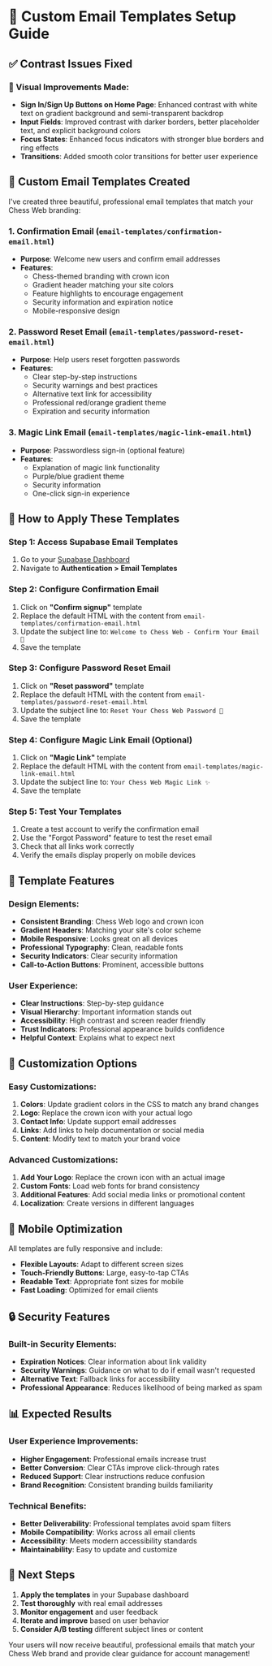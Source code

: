 # 📧 Custom Email Templates Setup Guide

## ✅ Contrast Issues Fixed

### 🎨 Visual Improvements Made:
- **Sign In/Sign Up Buttons on Home Page**: Enhanced contrast with white text on gradient background and semi-transparent backdrop
- **Input Fields**: Improved contrast with darker borders, better placeholder text, and explicit background colors
- **Focus States**: Enhanced focus indicators with stronger blue borders and ring effects
- **Transitions**: Added smooth color transitions for better user experience

## 📧 Custom Email Templates Created

I've created three beautiful, professional email templates that match your Chess Web branding:

### 1. **Confirmation Email** (`email-templates/confirmation-email.html`)
- **Purpose**: Welcome new users and confirm email addresses
- **Features**:
  - Chess-themed branding with crown icon
  - Gradient header matching your site colors
  - Feature highlights to encourage engagement
  - Security information and expiration notice
  - Mobile-responsive design

### 2. **Password Reset Email** (`email-templates/password-reset-email.html`)
- **Purpose**: Help users reset forgotten passwords
- **Features**:
  - Clear step-by-step instructions
  - Security warnings and best practices
  - Alternative text link for accessibility
  - Professional red/orange gradient theme
  - Expiration and security information

### 3. **Magic Link Email** (`email-templates/magic-link-email.html`)
- **Purpose**: Passwordless sign-in (optional feature)
- **Features**:
  - Explanation of magic link functionality
  - Purple/blue gradient theme
  - Security information
  - One-click sign-in experience

## 🚀 How to Apply These Templates

### Step 1: Access Supabase Email Templates
1. Go to your [Supabase Dashboard](https://supabase.com/dashboard/project/vudqdubrlkouxjourunl/auth/templates)
2. Navigate to **Authentication > Email Templates**

### Step 2: Configure Confirmation Email
1. Click on **"Confirm signup"** template
2. Replace the default HTML with the content from `email-templates/confirmation-email.html`
3. Update the subject line to: `Welcome to Chess Web - Confirm Your Email 🎉`
4. Save the template

### Step 3: Configure Password Reset Email
1. Click on **"Reset password"** template
2. Replace the default HTML with the content from `email-templates/password-reset-email.html`
3. Update the subject line to: `Reset Your Chess Web Password 🔐`
4. Save the template

### Step 4: Configure Magic Link Email (Optional)
1. Click on **"Magic Link"** template
2. Replace the default HTML with the content from `email-templates/magic-link-email.html`
3. Update the subject line to: `Your Chess Web Magic Link ✨`
4. Save the template

### Step 5: Test Your Templates
1. Create a test account to verify the confirmation email
2. Use the "Forgot Password" feature to test the reset email
3. Check that all links work correctly
4. Verify the emails display properly on mobile devices

## 🎨 Template Features

### Design Elements:
- **Consistent Branding**: Chess Web logo and crown icon
- **Gradient Headers**: Matching your site's color scheme
- **Mobile Responsive**: Looks great on all devices
- **Professional Typography**: Clean, readable fonts
- **Security Indicators**: Clear security information
- **Call-to-Action Buttons**: Prominent, accessible buttons

### User Experience:
- **Clear Instructions**: Step-by-step guidance
- **Visual Hierarchy**: Important information stands out
- **Accessibility**: High contrast and screen reader friendly
- **Trust Indicators**: Professional appearance builds confidence
- **Helpful Context**: Explains what to expect next

## 🔧 Customization Options

### Easy Customizations:
1. **Colors**: Update gradient colors in the CSS to match any brand changes
2. **Logo**: Replace the crown icon with your actual logo
3. **Contact Info**: Update support email addresses
4. **Links**: Add links to help documentation or social media
5. **Content**: Modify text to match your brand voice

### Advanced Customizations:
1. **Add Your Logo**: Replace the crown icon with an actual image
2. **Custom Fonts**: Load web fonts for brand consistency
3. **Additional Features**: Add social media links or promotional content
4. **Localization**: Create versions in different languages

## 📱 Mobile Optimization

All templates are fully responsive and include:
- **Flexible Layouts**: Adapt to different screen sizes
- **Touch-Friendly Buttons**: Large, easy-to-tap CTAs
- **Readable Text**: Appropriate font sizes for mobile
- **Fast Loading**: Optimized for email clients

## 🔒 Security Features

### Built-in Security Elements:
- **Expiration Notices**: Clear information about link validity
- **Security Warnings**: Guidance on what to do if email wasn't requested
- **Alternative Text**: Fallback links for accessibility
- **Professional Appearance**: Reduces likelihood of being marked as spam

## 📊 Expected Results

### User Experience Improvements:
- **Higher Engagement**: Professional emails increase trust
- **Better Conversion**: Clear CTAs improve click-through rates
- **Reduced Support**: Clear instructions reduce confusion
- **Brand Recognition**: Consistent branding builds familiarity

### Technical Benefits:
- **Better Deliverability**: Professional templates avoid spam filters
- **Mobile Compatibility**: Works across all email clients
- **Accessibility**: Meets modern accessibility standards
- **Maintainability**: Easy to update and customize

## 🎯 Next Steps

1. **Apply the templates** in your Supabase dashboard
2. **Test thoroughly** with real email addresses
3. **Monitor engagement** and user feedback
4. **Iterate and improve** based on user behavior
5. **Consider A/B testing** different subject lines or content

Your users will now receive beautiful, professional emails that match your Chess Web brand and provide clear guidance for account management!
